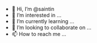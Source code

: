 - 👋 Hi, I’m @saintin
- 👀 I’m interested in ...
- 🌱 I’m currently learning ...
- 💞️ I’m looking to collaborate on ...
- 📫 How to reach me ...

<!---
saintin/saintin is a ✨ special ✨ repository because its `README.md` (this file) appears on your GitHub profile.
You can click the Preview link to take a look at your changes.
--->
